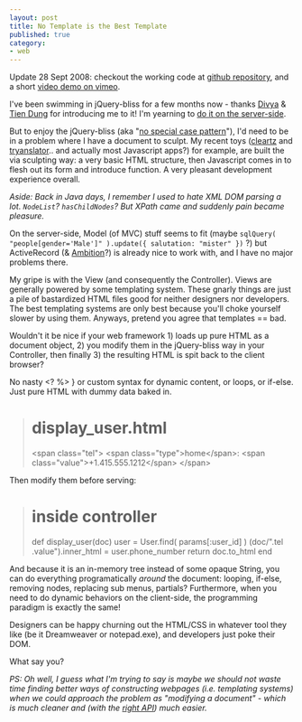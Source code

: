 ```yaml
---
layout: post
title: No Template is the Best Template
published: true
category:
- web
---
```

Update 28 Sept 2008: checkout the working code at [github repository](http://github.com/choonkeat/hquery/tree/master), and a short [video demo on vimeo](http://www.vimeo.com/1836815).

I've been swimming in jQuery-bliss for a few months now - thanks [Divya](http://nimbupani.com/) & [Tien Dung](http://free-and-happy.blogspot.com/) for introducing me to it! I'm yearning to [do it on the server-side](http://ejohn.org/blog/bringing-the-browser-to-the-server/).

But to enjoy the jQuery-bliss (aka "[no special case pattern](http://blog.choonkeat.com/weblog/2007/11/the-unspecial-c.html)"), I'd need to be in a problem where I have a document to sculpt. My recent toys ([cleartz](http://dev.choonkeat.com/js/cleartz/index#,Singapore,San_Francisco_CA,Berlin) and [tryanslator](http://dev.choonkeat.com/js/lang/index).. and actually most Javascript apps?) for example, are built the via sculpting way: a very basic HTML structure, then Javascript comes in to flesh out its form and introduce function. A very pleasant development experience overall.

_Aside: Back in Java days, I remember I used to hate XML DOM parsing a lot. `NodeList`? `hasChildNodes`? But XPath came and suddenly pain became pleasure._

On the server-side, Model (of MVC) stuff seems to fit (maybe `sqlQuery( "people[gender='Male']" ).update({ salutation: "mister" })` ?) but ActiveRecord (& [Ambition](http://errtheblog.com/posts/63-full-of-ambition)?) is already nice to work with, and I have no major problems there.

My gripe is with the View (and consequently the Controller). Views are generally powered by some templating system. These gnarly things are just a pile of bastardized HTML files good for neither designers nor developers. The best templating systems are only best because you'll choke yourself slower by using them. Anyways, pretend you agree that templates == bad.

Wouldn't it be nice if your web framework 1) loads up pure HTML as a document object, 2) you modify them in the jQuery-bliss way in your Controller, then finally 3) the resulting HTML is spit back to the client browser?

No nasty \<? %\> } or custom syntax for dynamic content, or loops, or if-else. Just pure HTML with dummy data baked in.

> # display\_user.html
> \<span class="tel"\>
> \<span class="type"\>home\</span\>:
> \<span class="value"\>+1.415.555.1212\</span\>
> \</span\>

Then modify them before serving:

> # inside controller
> def display\_user(doc)
>  user = User.find( params[:user\_id] )
>  (doc/".tel .value").inner\_html = user.phone\_number
>  return doc.to\_html
> end

And because it is an in-memory tree instead of some opaque String, you can do everything programatically _around_ the document: looping, if-else, removing nodes, replacing sub menus, partials? Furthermore, when you need to do dynamic behaviors on the client-side, the programming paradigm is exactly the same!

Designers can be happy churning out the HTML/CSS in whatever tool they like (be it Dreamweaver or notepad.exe), and developers just poke their DOM.

What say you?

_PS: Oh well, I guess what I'm trying to say is maybe we should not waste time finding better ways of constructing webpages (i.e. templating systems) when we could approach the problem as "modifying a document" - which is much cleaner and (with the [right API](http://blog.choonkeat.com/weblog/2007/11/the-unspecial-c.html)) much easier._

